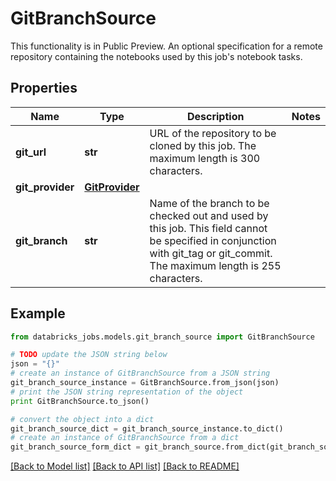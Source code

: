 # GitBranchSource

This functionality is in Public Preview.  An optional specification for a remote repository containing the notebooks used by this job's notebook tasks.

## Properties
Name | Type | Description | Notes
------------ | ------------- | ------------- | -------------
**git_url** | **str** | URL of the repository to be cloned by this job. The maximum length is 300 characters. | 
**git_provider** | [**GitProvider**](GitProvider.md) |  | 
**git_branch** | **str** | Name of the branch to be checked out and used by this job. This field cannot be specified in conjunction with git_tag or git_commit. The maximum length is 255 characters. | 

## Example

```python
from databricks_jobs.models.git_branch_source import GitBranchSource

# TODO update the JSON string below
json = "{}"
# create an instance of GitBranchSource from a JSON string
git_branch_source_instance = GitBranchSource.from_json(json)
# print the JSON string representation of the object
print GitBranchSource.to_json()

# convert the object into a dict
git_branch_source_dict = git_branch_source_instance.to_dict()
# create an instance of GitBranchSource from a dict
git_branch_source_form_dict = git_branch_source.from_dict(git_branch_source_dict)
```
[[Back to Model list]](../README.md#documentation-for-models) [[Back to API list]](../README.md#documentation-for-api-endpoints) [[Back to README]](../README.md)


